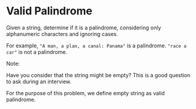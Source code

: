 # Valid Palindrome

Given a string, determine if it is a palindrome, considering only alphanumeric characters and ignoring cases.

For example,
`"A man, a plan, a canal: Panama"` is a palindrome.
`"race a car"` is not a palindrome.

Note:

Have you consider that the string might be empty? This is a good question to ask during an interview.

For the purpose of this problem, we define empty string as valid palindrome.